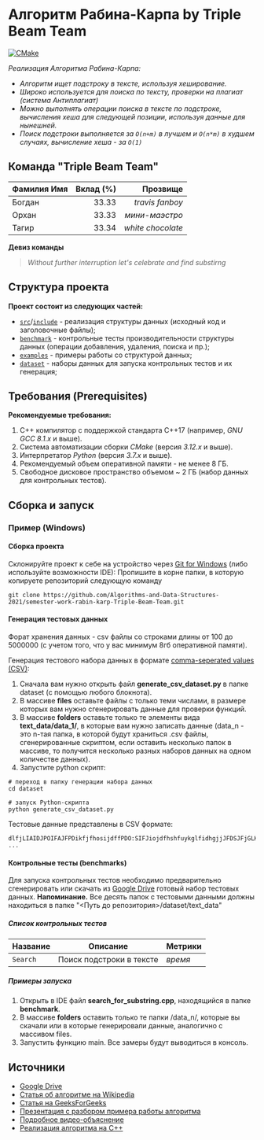 # Алгоритм Рабина-Карпа by Triple Beam Team

[![CMake](https://github.com/Algorithms-and-Data-Structures-2021/semester-work-template/actions/workflows/cmake.yml/badge.svg)](https://github.com/Algorithms-and-Data-Structures-2021/semester-work-rabin-karp-Triple-Beam-Team/actions/workflows/cmake.yml)

_Реализация Алгоритма Рабина-Карпа:_

- _Алгоритм ищет подстроку в тексте, используя хеширование._
- _Широко используется для поиска по тексту, проверки на плагиат (система Антиплагиат)_
- _Можно выполнять операции поиска в тексте по подстроке, вычисления хеша для следующей позиции, используя данные для нынешней._
- _Поиск подстроки выполняется за `O(n+m)` в лучшем и `O(n*m)` в худшем случаях, вычисление хеша - за `O(1)`_

## Команда "Triple Beam Team"

| Фамилия Имя   | Вклад (%) | Прозвище              |
| :---          |   ---:    |  ---:                 |
| Богдан        | 33.33     |  _travis fanboy_      |
| Орхан         | 33.33     |  _мини-маэстро_       |
| Тагир         | 33.34     |  _white chocolate_    |

**Девиз команды**
> _Without further interruption let's celebrate and find substirng_

## Структура проекта

**Проект состоит из следующих частей:**

- [`src`](src)/[`include`](include) - реализация структуры данных (исходный код и заголовочные файлы);
- [`benchmark`](benchmark) - контрольные тесты производительности структуры данных (операции добавления, удаления,
  поиска и пр.);
- [`examples`](examples) - примеры работы со структурой данных;
- [`dataset`](dataset) - наборы данных для запуска контрольных тестов и их генерация;

## Требования (Prerequisites)

**Рекомендуемые требования:**

1. С++ компилятор c поддержкой стандарта C++17 (например, _GNU GCC 8.1.x_ и выше).
2. Система автоматизации сборки _CMake_ (версия _3.12.x_ и выше).
3. Интерпретатор _Python_ (версия _3.7.x_ и выше).
4. Рекомендуемый объем оперативной памяти - не менее 8 ГБ.
5. Свободное дисковое пространство объемом ~ 2 ГБ (набор данных для контрольных тестов).

## Сборка и запуск

### Пример (Windows)

#### Сборка проекта

Склонируйте проект к себе на устройство через [Git for Windows](https://gitforwindows.org/) (либо используйте
возможности IDE):
Пропишите в корне папки, в которую копируете репозиторий следующую команду

```shell
git clone https://github.com/Algorithms-and-Data-Structures-2021/semester-work-rabin-karp-Triple-Beam-Team.git
```

#### Генерация тестовых данных

Форат хранения данных - csv файлы со строками длины от 100 до 5000000 (с учетом того, что у вас минимум 8гб оперативной памяти).

Генерация тестового набора данных в
формате [comma-seperated values (CSV)](https://en.wikipedia.org/wiki/Comma-separated_values):

1. Сначала вам нужно открыть файл **generate_csv_dataset.py** в папке dataset (с помощью любого блокнота).
2. В массиве **files** оставьте файлы с только теми числами, в размере которых вам нужно сгенерировать данные для проверки функций.
3. В массиве **folders** оставьте только те элементы вида **text_data/data_1/**, в которые вам нужно записать данные (data_n - это n-тая папка, в которой будут храниться .csv файлы, сгенерированные скриптом, если оставить несколько папок в массиве, то получится несколько разных наборов данных на одном количестве данных).
4. Запустите python скрипт:
```shell
# переход в папку генерации набора данных
cd dataset

# запуск Python-скрипта
python generate_csv_dataset.py
```

Тестовые данные представлены в CSV формате:

```csv
dlfjLIAIDJPOIFAJFPDikfjfhosijdffPDO:SIFJiojdfhshfuykglfidhgjjJFDSJFjGLKSHFGJKLHLlfgnjlgkfdjglfdgmfdmgmfdgnn
...
```

#### Контрольные тесты (benchmarks)

Для запуска контрольных тестов необходимо предварительно сгенерировать или скачать из [Google Drive](https://drive.google.com/drive/folders/1_DmDNpdUIkO5mjc236s406SC8Z-zRt8Q) готовый набор тестовых данных.
**Напоминание.** Все десять папок с тестовыми данными должны находиться в папке "<Путь до репозитория>/dataset/text_data"

##### Список контрольных тестов

| Название                  | Описание                                | Метрики         |
| :---                      | ---                                     | :---            |
| `Search`                  | Поиск подстроки в тексте                | _время_         |

##### Примеры запуска

1. Открыть в IDE файл **search_for_substring.cpp**, находящийся в папке **benchmark**.
2. В массиве **folders** оставить только те папки /data_n/, которые вы скачали или в которые генерировали данные, аналогично с массивом files.
3. Запустить функцию main. Все замеры будут выводиться в консоль.

## Источники
- [Google Drive](https://drive.google.com/drive/folders/1_DmDNpdUIkO5mjc236s406SC8Z-zRt8Q)
- [Статья об алгоритме на Wikipedia](https://en.wikipedia.org/wiki/Rabin%E2%80%93Karp_algorithm)
- [Статья на GeeksForGeeks](https://www.geeksforgeeks.org/rabin-karp-algorithm-for-pattern-searching/)
- [Презентация с разбором примера работы алгоритма](https://www.slideshare.net/SohailAhmed255/rabin-karp-algorithm)
- [Подробное видео-объяснение](https://www.youtube.com/watch?v=qQ8vS2btsxI&ab_channel=AbdulBari)
- [Реализация алгоритма на С++](https://github.com/ashishmh/algorithms/blob/master/Rabin-karp.cpp)
